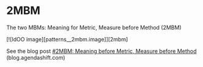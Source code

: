 # 2MBM

The two MBMs: Meaning for Metric, Measure before Method (2MBM)

[![IdOO image][patterns__2mbm.image]][2mbm]

See the blog post [#2MBM: Meaning before Metric, Measure before Method](https://blog.agendashift.com/2020/07/02/2mbm-meaning-before-metric-measure-before-method/) (blog.agendashift.com)
